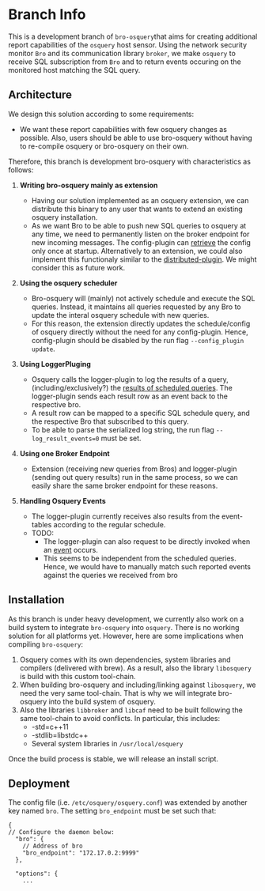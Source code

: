 # Branch Info #
This is a development branch of `bro-osquery`that aims for creating additional report capabilities of the `osquery` host sensor. Using the network security monitor `Bro` and its communication library `broker`, we make `osquery` to receive SQL subscription from `Bro` and to return events occuring on the monitored host matching the SQL query.

## Architecture ##
We design this solution according to some requirements:

* We want these report capabilities with few osquery changes as possible. Also, users should be able to use bro-osquery without having to re-compile osquery or bro-osquery on their own.

Therefore, this branch is development bro-osquery with characteristics as follows:

1. **Writing bro-osquery mainly as extension**
    * Having our solution implemented as an osquery extension, we can distribute this binary to any user that wants to extend an existing osquery installation.
    * As we want Bro to be able to push new SQL queries to osquery at any time, we need to permanently listen on the broker endpoint for new incoming messages. The config-plugin can [retrieve](https://github.com/facebook/osquery/blob/master/include/osquery/config.h#L368) the config only once at startup. Alternatively to an extension, we could also implement this functionaly similar to the [distributed-plugin](https://github.com/facebook/osquery/blob/master/osquery/main/posix/daemon.cpp#L36). We might consider this as future work.
   
2. **Using the osquery scheduler**
    * Bro-osquery will (mainly) not actively schedule and execute the SQL queries. Instead, it maintains all queries requested by any Bro to update the interal osquery schedule with new queries.
    * For this reason, the extension directly updates the schedule/config of osquery directly without the need for any config-plugin. Hence, config-plugin should be disabled by the run flag `--config_plugin update`.
   
3. **Using LoggerPluging**
    * Osquery calls the logger-plugin to log the results of a query, (including/exclusively?) the [results of scheduled queries](https://github.com/facebook/osquery/blob/master/osquery/dispatcher/scheduler.cpp#L79). The logger-plugin sends each result row as an event back to the respective bro.
    * A result row can be mapped to a specific SQL schedule query, and the respective Bro that subscribed to this query.
    * To be able to parse the serialized log string, the run flag `--log_result_events=0` must be set.
 
4. **Using one Broker Endpoint**
     * Extension (receiving new queries from Bros) and logger-plugin (sending out query results) run in the same process, so we can easily share the same broker endpoint for these reasons.
     
5. **Handling Osquery Events**
    * The logger-plugin currently receives also results from the event-tables according to the regular schedule.
    * TODO: 
        * The logger-plugin can also request to be directly invoked when an [event](https://github.com/facebook/osquery/blob/master/osquery/logger/logger.cpp#L421) occurs.
        * This seems to be independent from the scheduled queries. Hence, we would have to manually match such reported events against the queries we received from bro

 
## Installation ##
 As this branch is under heavy development, we currently also work on a build system to integrate `bro-osquery` into `osquery`. There is no working solution for all platforms yet. However, here are some implications when compiling `bro-osquery`:
 
 1. Osquery comes with its own dependencies, system libraries and compilers (delivered with brew). As a result, also the library `libosquery` is build with this custom tool-chain.
 2. When building bro-osquery and including/linking against `libosquery`, we need the very same tool-chain. That is why we will integrate bro-osquery into the build system of osquery.
 3. Also the libraries `libbroker` and `libcaf` need to be built following the same tool-chain to avoid conflicts. In particular, this includes:
     * -std=c++11
     * -stdlib=libstdc++
     * Several system libraries in `/usr/local/osquery`
     
Once the build process is stable, we will release an install script.

## Deployment ##
The config file (i.e. `/etc/osquery/osquery.conf`) was extended by another key named `bro`. The setting `bro_endpoint` must be set such that:

    {
    // Configure the daemon below:
      "bro": {
        // Address of bro
        "bro_endpoint": "172.17.0.2:9999"
      },
    
      "options": {
        ...
